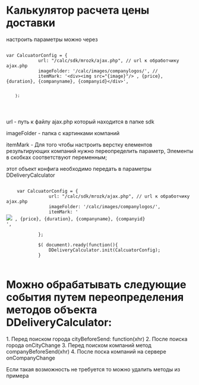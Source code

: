 <h1>Калькулятор расчета цены доставки</h1>
настроить параметры можно через
<pre>
<code>
var CalcuatorConfig = {
            url: "/calc/sdk/mrozk/ajax.php", // url к обработчику ajax.php
            imageFolder: '/calc/images/companylogos/', //
            itemMark: '&lt;div&gt;&lt;img src="{image}"/&gt; , {price}, {duration}, {companyname}, {companyid}&lt;/div&gt;',

        };
</code>
</pre>
url - путь к файлу ajax.php который находится в папке sdk

imageFolder - папка с картинками компаний

itemMark - Для того чтобы настроить верстку елементов результирующих компаний нужно переопределить параметр, Элементы в скобках
соответствуют переменным;

этот объект конфига необходимо передать в параметры DDeliveryCalculator
<pre>
<code>
    var CalcuatorConfig = {
                url: "/calc/sdk/mrozk/ajax.php", // url к обработчику ajax.php
                imageFolder: '/calc/images/companylogos/',
                itemMark: '<div><img src="{image}"/> , {price}, {duration}, {companyname}, {companyid}</div>',

            };

            $( document).ready(function(){
                DDeliveryCalculator.init(CalcuatorConfig);
            }
</code>
</pre>


<h1>Можно обрабатывать следующие  события путем переопределения методов объекта DDeliveryCalculator:</h1>
1. Перед поиском города cityBeforeSend: function(xhr)
2. После поиска города onCityChange
3. Перед поиском компаний метод companyBeforeSend(xhr)
4. После поска компаний на сервере onCompanyChange

<p>Если такая возможность не требуется то можно удалить методы из примера</p>

